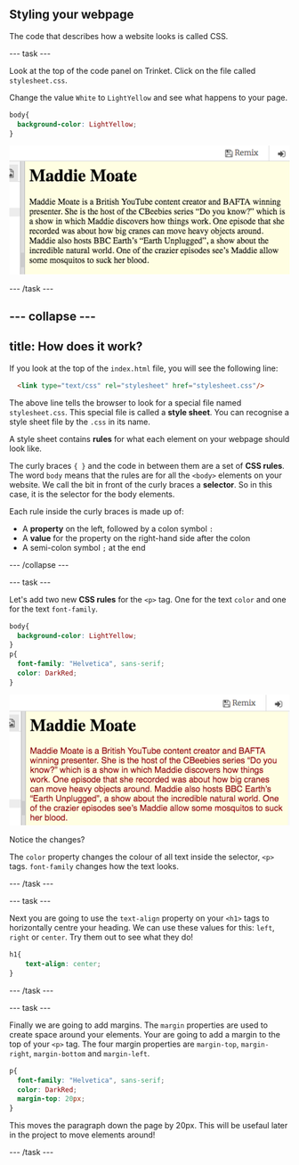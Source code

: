 ## Styling your webpage

The code that describes how a website looks is called CSS.

--- task ---

Look at the top of the code panel on Trinket. Click on the file called `stylesheet.css`.

Change the value `White` to `LightYellow` and see what happens to your page.

```css
body{
  background-color: LightYellow;
}
```

![CSS background-color in code](images/yellowBackground.png "Yellow Background Colour")

--- /task ---

--- collapse ---
---
title: How does it work?
---

If you look at the top of the `index.html` file, you will see the following line:

```html
  <link type="text/css" rel="stylesheet" href="stylesheet.css"/>
```

The above line tells the browser to look for a special file named `stylesheet.css`. This special file is called a **style sheet**. You can recognise a style sheet file by the `.css` in its name. 
  
A style sheet contains **rules** for what each element on your webpage should look like.

The curly braces `{ }` and the code in between them are a set of **CSS rules**. The word `body` means that the rules are for all the `<body>` elements on your website. We call the bit in front of the curly braces a **selector**. So in this case, it is the selector for the body elements.

Each rule inside the curly braces is made up of:
  - A **property** on the left, followed by a colon symbol `:`
  - A **value** for the property on the right-hand side after the colon
  - A semi-colon symbol `;` at the end
   
--- /collapse ---

--- task ---

Let's add two new **CSS rules** for the `<p>` tag. One for the text `color` and one for the text `font-family`.

```css
body{
  background-color: LightYellow;
}
p{
  font-family: "Helvetica", sans-serif;
  color: DarkRed;
}
```

![CSS p selector rules in code](images/darkRedTextColour.png "now p selector has rules")

Notice the changes?

The `color` property changes the colour of all text inside the selector, `<p>` tags. `font-family` changes how the text looks.

--- /task ---

--- task ---

Next you are going to use the `text-align` property on your `<h1>` tags to horizontally centre your heading. We can use these values for this: `left`, `right` or `center`. Try them out to see what they do!

```css
h1{
    text-align: center;
}
```

--- /task ---

--- task ---

Finally we are going to add margins. The `margin` properties are used to create space around your elements. Your are going to add a margin to the top of your `<p>` tag. The four margin properties are `margin-top`, `margin-right`, `margin-bottom` and `margin-left`.

```css
p{
  font-family: "Helvetica", sans-serif;
  color: DarkRed;
  margin-top: 20px;
}
```

This moves the paragraph down the page by 20px. This will be usefaul later in the project to move elements around!

--- /task ---